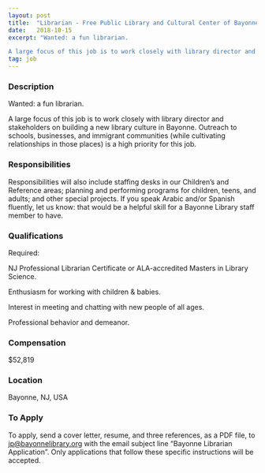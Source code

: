 ```yaml
---
layout: post
title:  "Librarian - Free Public Library and Cultural Center of Bayonne"
date:   2018-10-15
excerpt: "Wanted: a fun librarian. 

A large focus of this job is to work closely with library director and stakeholders on building a new library culture in Bayonne. Outreach to schools, businesses, and immigrant communities (while cultivating relationships in those places) is a high priority for this job. "
tag: job
---
```


### Description   

Wanted: a fun librarian. 

A large focus of this job is to work closely with library director and stakeholders on building a new library culture in Bayonne. Outreach to schools, businesses, and immigrant communities (while cultivating relationships in those places) is a high priority for this job. 


### Responsibilities   

Responsibilities will also include staffing desks in our Children’s and Reference areas; planning and performing programs for children, teens, and adults; and other special projects. If you speak Arabic and/or Spanish fluently, let us know: that would be a helpful skill for a Bayonne Library staff member to have. 


### Qualifications   

Required:

NJ Professional Librarian Certificate or ALA-accredited Masters in Library Science. 

Enthusiasm for working with children & babies.  

Interest in meeting and chatting with new people of all ages. 

Professional behavior and demeanor. 


### Compensation   

$52,819


### Location   

Bayonne, NJ, USA




### To Apply   

To apply, send a cover letter, resume, and three references, as a PDF file, to jp@bayonnelibrary.org with the email subject line “Bayonne Librarian Application”. Only applications that follow these specific instructions will be accepted. 





